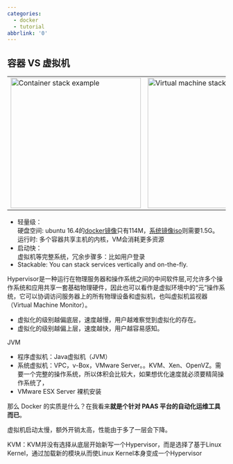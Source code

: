 ```yaml
---
categories:
  - docker
  - tutorial
abbrlink: '0'
---
```





## 容器 VS 虚拟机



<table>  <tbody>    <tr>      <td><img src="https://www.docker.com/sites/default/files/Container%402x.png" alt="Container stack example" width="300px"></td>      <td><img src="https://www.docker.com/sites/default/files/VM%402x.png" alt="Virtual machine stack example" width="300px"></td>    </tr>  </tbody></table>


- 轻量级：<br>硬盘空间: ubuntu 16.4的[docker镜像](https://hub.docker.com/_/ubuntu/)只有114M，[系统镜像iso](https://mirrors.tuna.tsinghua.edu.cn/ubuntu-releases/16.04/)则需要1.5G。<br> 运行时: 多个容器共享主机的内核，VM会消耗更多资源
- 启动快：<br>虚拟机等完整系统，冗余步骤多：比如用户登录
- Stackable: You can stack services vertically and on-the-fly.



Hypervisor是一种运行在物理服务器和操作系统之间的中间软件层,可允许多个操作系统和应用共享一套基础物理硬件，因此也可以看作是虚拟环境中的“元”操作系统，它可以协调访问服务器上的所有物理设备和虚拟机，也叫虚拟机监视器（Virtual Machine Monitor）。

- 虚拟化的级别越偏底层，速度越慢，用户越难察觉到虚拟化的存在。
- 虚拟化的级别越偏上层，速度越快，用户越容易感知。


JVM

- 程序虚拟机：Java虚拟机（JVM）
- 系统虚拟机：VPC，v-Box，VMware Server。。KVM、Xen、OpenVZ。需要一个完整的操作系统，所以体积会比较大，如果想优化速度就必须要精简操作系统了，
- VMware ESX Server 裸机安装


那么 Docker 的实质是什么？在我看来**就是个针对 PAAS 平台的自动化运维工具而已**。

虚拟机启动太慢，额外开销太高，性能由于多了一层会下降。

KVM：KVM并没有选择从底层开始新写一个Hypervisor，而是选择了基于Linux Kernel，通过加载新的模块从而使Linux Kernel本身变成一个Hypervisor
